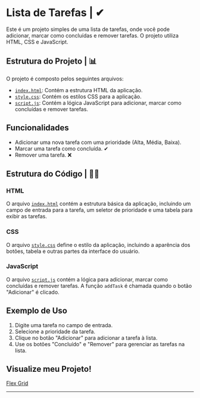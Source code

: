# Lista de Tarefas | ✔

Este é um projeto simples de uma lista de tarefas, onde você pode adicionar, marcar como concluídas e remover tarefas. O projeto utiliza HTML, CSS e JavaScript.

## Estrutura do Projeto | 📊

O projeto é composto pelos seguintes arquivos:

- [`index.html`](index.html): Contém a estrutura HTML da aplicação. 
- [`style.css`](style.css): Contém os estilos CSS para a aplicação.
- [`script.js`](script.js): Contém a lógica JavaScript para adicionar, marcar como concluídas e remover tarefas.

## Funcionalidades

- Adicionar uma nova tarefa com uma prioridade (Alta, Média, Baixa).
- Marcar uma tarefa como concluída. ✔
- Remover uma tarefa. ❌


## Estrutura do Código | 👩‍💻

### HTML

O arquivo [`index.html`](index.html) contém a estrutura básica da aplicação, incluindo um campo de entrada para a tarefa, um seletor de prioridade e uma tabela para exibir as tarefas.

### CSS

O arquivo [`style.css`](style.css) define o estilo da aplicação, incluindo a aparência dos botões, tabela e outras partes da interface do usuário.

### JavaScript

O arquivo [`script.js`](script.js) contém a lógica para adicionar, marcar como concluídas e remover tarefas. A função `addTask` é chamada quando o botão "Adicionar" é clicado.

## Exemplo de Uso

1. Digite uma tarefa no campo de entrada.
2. Selecione a prioridade da tarefa.
3. Clique no botão "Adicionar" para adicionar a tarefa à lista.
4. Use os botões "Concluído" e "Remover" para gerenciar as tarefas na lista.

## Visualize meu Projeto!
[Flex Grid](https://lista-tarefas-navy.vercel.app/)

---
